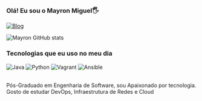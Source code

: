 ### Olá! Eu sou o Mayron Miguel🖐️

[![Blog](https://img.shields.io/badge/LinkedIn-0077B5?style=for-the-badge&logo=linkedin&logoColor=white/)](https://linkedin.com/in/mayron-miguel-de-freitas/)

![Mayron GitHub stats](https://github-readme-stats.vercel.app/api?username=mayronmiguel&show_icons=true&theme=tokyonight)

### Tecnologias que eu uso no meu dia 
<div style="display: inline_block">
  <img align="center" alt="Java" src="https://img.shields.io/badge/Java-ED8B00?style=for-the-badge&logo=openjdk&logoColor=white" />
  <img align="center" alt="Python" src="https://img.shields.io/badge/Python-14354C?style=for-the-badge&logo=python&logoColor=white" />
  <img align="center" alt="Vagrant" src="https://cdn.jsdelivr.net/gh/devicons/devicon@latest/icons/vagrant/vagrant-plain-wordmark.svg" />
  <img align="center" alt="Ansible" src="https://cdn.jsdelivr.net/gh/devicons/devicon@latest/icons/ansible/ansible-original-wordmark.svg" />
          
          
</div><br>

  Pós-Graduado em Engenharia de Software, sou Apaixonado por tecnologia. Gosto de estudar DevOps, Infraestrutura de Redes e Cloud
  

